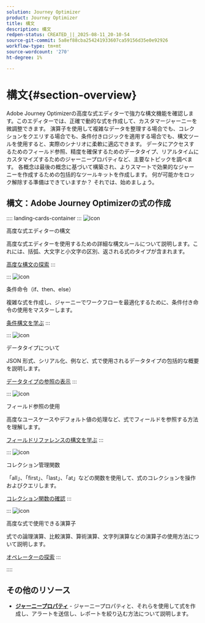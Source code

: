 ```yaml
---
solution: Journey Optimizer
product: Journey Optimizer
title: 構文
description: 構文
redpen-status: CREATED_||_2025-08-11_20-10-54
source-git-commit: 5a8ef88cba254241933607ca59156d35e0e92926
workflow-type: tm+mt
source-wordcount: '270'
ht-degree: 1%

---
```



# 構文{#section-overview}

Adobe Journey Optimizerの高度な式エディターで強力な構文機能を確認します。このエディターでは、正確で動的な式を作成して、カスタマージャーニーを微調整できます。 演算子を使用して複雑なデータを整理する場合でも、コレクションをクエリする場合でも、条件付きロジックを適用する場合でも、構文ツールを使用すると、実際のシナリオに柔軟に適応できます。 データにアクセスするためのフィールド参照、精度を確保するためのデータタイプ、リアルタイムにカスタマイズするためのジャーニープロパティなど、主要なトピックを調べます。 各概念は最後の概念に基づいて構築され、よりスマートで効果的なジャーニーを作成するための包括的なツールキットを作成します。 何が可能かをロック解除する準備はできていますか？ それでは、始めましょう。

## 構文：Adobe Journey Optimizerの式の作成

:::: landing-cards-container
:::
![icon](https://cdn.experienceleague.adobe.com/icons/code-branch.svg?lang=ja)

高度な式エディターの構文

高度な式エディターを使用するための詳細な構文ルールについて説明します。これには、括弧、大文字と小文字の区別、返される式のタイプが含まれます。

[高度な構文の探索](../using/building-journeys/expression/generalities.md)
:::

:::
![icon](https://cdn.experienceleague.adobe.com/icons/list-check.svg?lang=ja)

条件命令（if、then、else）

複雑な式を作成し、ジャーニーでワークフローを最適化するために、条件付き命令の使用をマスターします。

[条件構文を学ぶ](../using/building-journeys/expression/conditional-instruction.md)
:::

:::
![icon](https://cdn.experienceleague.adobe.com/icons/book.svg?lang=ja)

データタイプについて

JSON 形式、シリアル化、例など、式で使用されるデータタイプの包括的な概要を説明します。

[データタイプの参照の表示](../using/building-journeys/expression/data-types.md)
:::

:::
![icon](https://cdn.experienceleague.adobe.com/icons/code-branch.svg?lang=ja)

フィールド参照の使用

高度なユースケースやデフォルト値の処理など、式でフィールドを参照する方法を理解します。

[フィールドリファレンスの構文を学ぶ](../using/building-journeys/expression/field-references.md)
:::

:::
![icon](https://cdn.experienceleague.adobe.com/icons/gear.svg?lang=ja)

コレクション管理関数

「all」、「first」、「last」、「at」などの関数を使用して、式のコレクションを操作およびクエリします。

[コレクション関数の確認](../using/building-journeys/expression/collection-management-functions.md)
:::

:::
![icon](https://cdn.experienceleague.adobe.com/icons/screwdriver-wrench.svg?lang=ja)

高度な式で使用できる演算子

式での論理演算、比較演算、算術演算、文字列演算などの演算子の使用方法について説明します。

[オペレーターの探索](../using/building-journeys/expression/operators.md)
:::

::::


## その他のリソース

- **[ジャーニープロパティ](../using/building-journeys/expression/journey-properties.md)** - ジャーニープロパティと、それらを使用して式を作成し、アラートを送信し、レポートを絞り込む方法について説明します。
